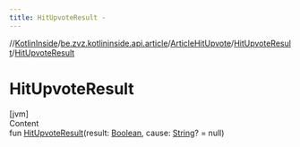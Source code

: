 ```yaml
---
title: HitUpvoteResult -
---
```

//[KotlinInside](../../../index.md)/[be.zvz.kotlininside.api.article](../../index.md)/[ArticleHitUpvote](../index.md)/[HitUpvoteResult](index.md)/[HitUpvoteResult](-hit-upvote-result.md)



# HitUpvoteResult  
[jvm]  
Content  
fun [HitUpvoteResult](-hit-upvote-result.md)(result: [Boolean](https://kotlinlang.org/api/latest/jvm/stdlib/kotlin/-boolean/index.html), cause: [String](https://kotlinlang.org/api/latest/jvm/stdlib/kotlin/-string/index.html)? = null)  



